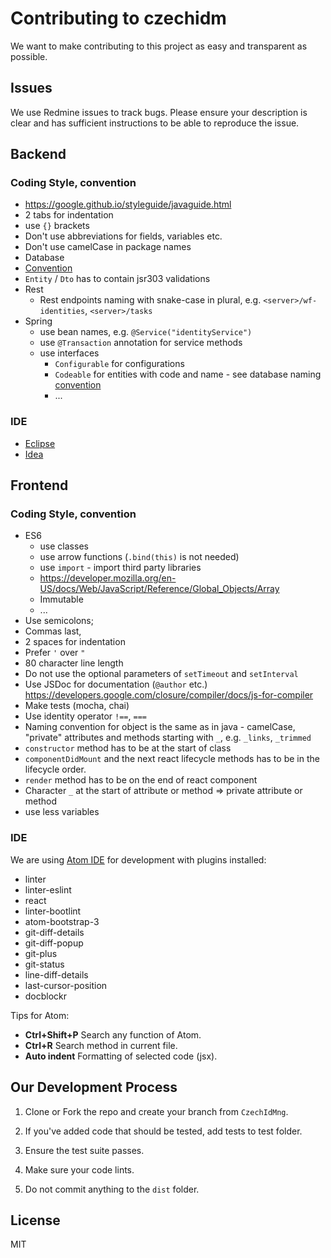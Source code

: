 # Contributing to czechidm
We want to make contributing to this project as easy and transparent as possible.

## Issues
We use Redmine issues to track bugs. Please ensure your description is clear and has sufficient instructions to be able to reproduce the issue.

## Backend

### Coding Style, convention

* https://google.github.io/styleguide/javaguide.html
* 2 tabs for indentation
* use `{}` brackets
* Don't use abbreviations for fields, variables etc.
* Don't use camelCase in package names
* Database
 * [Convention](https://proj.bcvsolutions.eu/ngidm/doku.php?id=navrh:identifikatory#konvence_navrhu_databaze)
  * `Entity` / `Dto` has to contain jsr303 validations
* Rest
  * Rest endpoints naming with snake-case in plural, e.g. `<server>/wf-identities`, `<server>/tasks`
* Spring
  * use bean names, e.g. `@Service("identityService")`
  * use `@Transaction` annotation for service methods
  * use interfaces
    * `Configurable` for configurations
    * `Codeable` for entities with code and name - see database naming [convention](https://proj.bcvsolutions.eu/ngidm/doku.php?id=navrh:identifikatory#konvence_navrhu_databaze)
    * ...

### IDE
* [Eclipse](https://proj.bcvsolutions.eu/ngidm/doku.php?id=en:development:ide:eclipse)
* [Idea](https://proj.bcvsolutions.eu/ngidm/doku.php?id=en:development:ide:idea)

## Frontend

### Coding Style, convention

* ES6
  * use classes
  * use arrow functions (`.bind(this)` is not needed)
  * use `import` - import third party libraries
  * https://developer.mozilla.org/en-US/docs/Web/JavaScript/Reference/Global_Objects/Array
  * Immutable
  * ...
* Use semicolons;
* Commas last,
* 2 spaces for indentation
* Prefer `'` over `"`
* 80 character line length
* Do not use the optional parameters of `setTimeout` and `setInterval`
* Use JSDoc for documentation (`@author` etc.) https://developers.google.com/closure/compiler/docs/js-for-compiler
* Make tests (mocha, chai)
* Use identity operator `!==`, `===`
* Naming convention for object is the same as in java - camelCase, "private" attributes and methods starting with `_`, e.g. `_links`, `_trimmed`
* `constructor` method has to be at the start of class
* `componentDidMount` and the next react lifecycle methods has to be in the lifecycle order.
* `render` method has to be on the end of react component
* Character `_` at the start of attribute or method => private attribute or method
* use less variables

### IDE

We are using [Atom IDE](https://atom.io/) for development with plugins installed:
* linter
* linter-eslint
* react
* linter-bootlint
* atom-bootstrap-3
* git-diff-details
* git-diff-popup
* git-plus
* git-status
* line-diff-details
* last-cursor-position
* docblockr

Tips for Atom:
* **Ctrl+Shift+P** Search any function of Atom.
* **Ctrl+R** Search method in current file.
* **Auto indent** Formatting of selected code (jsx).



## Our Development Process

1. Clone or Fork the repo and create your branch from `CzechIdMng`.

2. If you've added code that should be tested, add tests to test folder.

3. Ensure the test suite passes.

4. Make sure your code lints.

5. Do not commit anything to the `dist` folder.

## License

MIT
